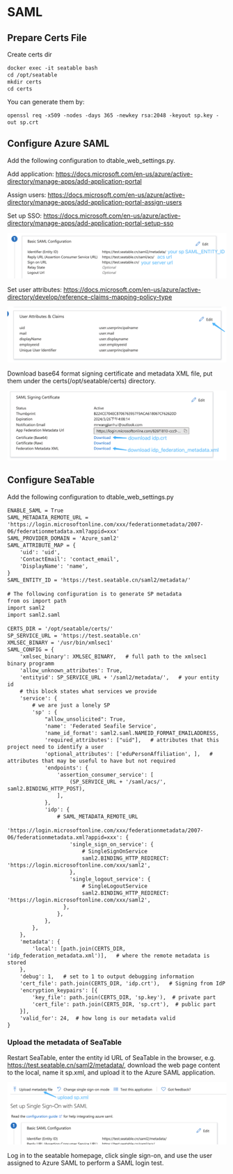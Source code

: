 # SAML

## Prepare Certs File

Create certs dir

```
docker exec -it seatable bash
cd /opt/seatable
mkdir certs
cd certs
```

You can generate them by:

```
openssl req -x509 -nodes -days 365 -newkey rsa:2048 -keyout sp.key -out sp.crt
```

## Configure Azure SAML
Add the following configuration to dtable_web_settings.py.

Add application: <https://docs.microsoft.com/en-us/azure/active-directory/manage-apps/add-application-portal>

Assign users: <https://docs.microsoft.com/en-us/azure/active-directory/manage-apps/add-application-portal-assign-users>

Set up SSO: <https://docs.microsoft.com/en-us/azure/active-directory/manage-apps/add-application-portal-setup-sso>

![](../../images/auto-upload/003.png)

Set user attributes: <https://docs.microsoft.com/en-us/azure/active-directory/develop/reference-claims-mapping-policy-type>

![](../../images/auto-upload/004.png)

Download base64 format signing certificate and metadata XML file, put them under the certs(/opt/seatable/certs) directory.

![](../../images/auto-upload/001.png)

## Configure SeaTable
Add the following configuration to dtable_web_settings.py

```
ENABLE_SAML = True
SAML_METADATA_REMOTE_URL = 'https://login.microsoftonline.com/xxx/federationmetadata/2007-06/federationmetadata.xml?appid=xxx'
SAML_PROVIDER_DOMAIN = 'Azure_saml2'
SAML_ATTRIBUTE_MAP = {
    'uid': 'uid',
    'ContactEmail': 'contact_email',
    'DisplayName': 'name',
}
SAML_ENTITY_ID = 'https://test.seatable.cn/saml2/metadata/'

# The following configuration is to generate SP metadata
from os import path
import saml2
import saml2.saml

CERTS_DIR = '/opt/seatable/certs/'
SP_SERVICE_URL = 'https://test.seatable.cn'
XMLSEC_BINARY = '/usr/bin/xmlsec1'
SAML_CONFIG = {
    'xmlsec_binary': XMLSEC_BINARY,   # full path to the xmlsec1 binary programm
    'allow_unknown_attributes': True,
    'entityid': SP_SERVICE_URL + '/saml2/metadata/',   # your entity id
    # this block states what services we provide
    'service': {
        # we are just a lonely SP
        'sp' : {
            "allow_unsolicited": True,
            'name': 'Federated Seafile Service',
            'name_id_format': saml2.saml.NAMEID_FORMAT_EMAILADDRESS,
            'required_attributes': ["uid"],   # attributes that this project need to identify a user
            'optional_attributes': ['eduPersonAffiliation', ],   # attributes that may be useful to have but not required
            'endpoints': {
                'assertion_consumer_service': [
                    (SP_SERVICE_URL + '/saml/acs/', saml2.BINDING_HTTP_POST),
                ],
            },
            'idp': {
                # SAML_METADATA_REMOTE_URL
                'https://login.microsoftonline.com/xxx/federationmetadata/2007-06/federationmetadata.xml?appid=xxx': {
                    'single_sign_on_service': {
                        # SingleSignOnService
                        saml2.BINDING_HTTP_REDIRECT: 'https://login.microsoftonline.com/xxx/saml2',
                    },
                    'single_logout_service': {
                        # SingleLogoutService
                        saml2.BINDING_HTTP_REDIRECT: 'https://login.microsoftonline.com/xxx/saml2',
                  },
                },
            },
        },
    },
    'metadata': {
        'local': [path.join(CERTS_DIR, 'idp_federation_metadata.xml')],   # where the remote metadata is stored
    },
    'debug': 1,   # set to 1 to output debugging information
    'cert_file': path.join(CERTS_DIR, 'idp.crt'),   # Signing from IdP
    'encryption_keypairs': [{
        'key_file': path.join(CERTS_DIR, 'sp.key'),  # private part
        'cert_file': path.join(CERTS_DIR, 'sp.crt'),  # public part
    }],
    'valid_for': 24,  # how long is our metadata valid
}

```

### Upload the metadata of SeaTable

Restart SeaTable, enter the entity id URL of SeaTable in the browser, e.g. <https://test.seatable.cn/saml2/metadata/>, download the web page content to the local, name it sp.xml, and upload it to the Azure SAML application.

![](../../images/auto-upload/002.png)

Log in to the seatable homepage, click single sign-on, and use the user assigned to Azure SAML to perform a SAML login test.
